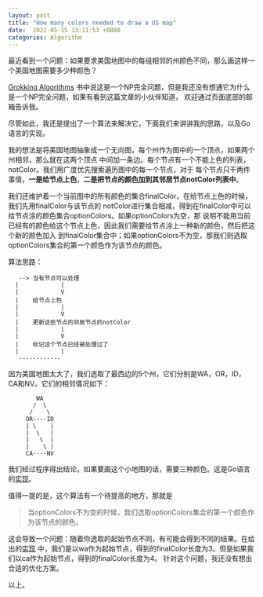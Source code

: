 ```yaml
---
layout: post
title: "How many colors needed to draw a US map"
date:  2022-05-15 13:11:53 +0800
categories: Algorithm
---
```


最近看到一个问题：如果要求美国地图中的每组相邻的州颜色不同，那么画这样一个美国地图需要多少种颜色？

[Grokking Algorithms](https://www.amazon.com/Grokking-Algorithms-illustrated-programmers-curious/dp/1617292230?msclkid=19bbc53cbfea11ecab8c4725c6dfa8ed)
书中说这是一个NP完全问题，但是我还没有想通它为什么是一个NP完全问题，如果有看到这篇文章的小伙伴知道，
欢迎通过页面底部的邮箱告诉我。

尽管如此，我还是提出了一个算法来解决它，下面我们来讲讲我的思路，以及Go语言的实现。

我的想法是将美国地图抽象成一个无向图，每个州作为图中的一个顶点，如果两个州相邻，那么就在这两个顶点
中间加一条边。每个节点有一个不能上色的列表，notColor。我们用广度优先搜索遍历图中的每一个节点，对于
每个节点只干两件事情，**一是给节点上色**，**二是把节点的颜色加到其邻居节点notColor列表中**。

我们还维护着一个当前图中的所有颜色的集合finalColor，在给节点上色的时候，我们先用finalColor与该节点的
notColor进行集合相减，得到在finalColor中可以给节点涂的颜色集合optionColors。如果optionColors为空，那
说明不能用当前已经有的颜色给这个节点上色，因此我们需要给节点涂上一种新的颜色，然后把这个新的颜色加入
到finalColor集合中；如果optionColors不为空，那我们则选取optionColors集合的第一个颜色作为该节点的颜色。

算法思路：
```
   --> 当有节点可以处理
  |            |
  |            V
  |    给节点上色
  |            |
  |            V
  |    更新这些节点的邻居节点的notColor
  |            |
  |            V
  |    标记这个节点已经被处理过了
  |            |
   ------------
```

因为美国地图太大了，我们选取了最西边的5个州，它们分别是WA，OR，ID，CA和NV。它们的相邻情况如下：
```
        WA
       /  \
      /    \
     OR----ID
     | \    |
     |  \   |
     |   \  |
     |    \ |
     CA----NV
```

我们经过程序得出结论，如果要画这个小地图的话，需要三种颜色。这是Go语言的[实现](https://github.com/guo-sj/algorithm-go/blob/master/the-us-map-colors/main.go)。

值得一提的是，这个算法有一个待提高的地方，那就是
> 当optionColors不为空的时候，我们选取optionColors集合的第一个颜色作为该节点的颜色。

这会导致一个问题：随着你选取的起始节点不同，有可能会得到不同的结果。在给出的[实现](https://github.com/guo-sj/algorithm-go/blob/master/the-us-map-colors/main.go)
中，我们是以wa作为起始节点，得到的finalColor长度为3。但是如果我们以ca作为起始节点，得到的finalColor长度为4。
针对这个问题，我还没有想出合适的优化方案。

以上。
